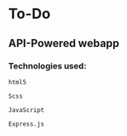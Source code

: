 # To-Do
## API-Powered webapp

### Technologies used:
```
html5
```

```
Scss
```

```
JavaScript
```

```
Express.js
```
